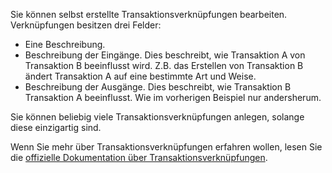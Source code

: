 Sie können selbst erstellte Transaktionsverknüpfungen bearbeiten. Verknüpfungen besitzen drei Felder:

* Eine Beschreibung.
* Beschreibung der Eingänge. Dies beschreibt, wie Transaktion A von Transaktion B beeinflusst wird. Z.B. das Erstellen von Transaktion B ändert Transaktion A auf eine bestimmte Art und Weise.
* Beschreibung der Ausgänge. Dies beschreibt, wie Transaktion B Transaktion A beeinflusst. Wie im vorherigen Beispiel nur andersherum.

Sie können beliebig viele Transaktionsverknüpfungen anlegen, solange diese einzigartig sind.

Wenn Sie mehr über Transaktionsverknüpfungen erfahren wollen, lesen Sie die [offizielle Dokumentation über Transaktionsverknüpfungen](https://firefly-iii.readthedocs.io/en/latest/advanced/links.html).